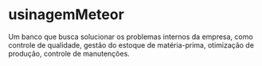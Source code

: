 # usinagemMeteor
Um banco que busca solucionar os problemas internos da empresa, como controle de qualidade, gestão do estoque de matéria-prima, otimização de produção, controle de manutenções.
